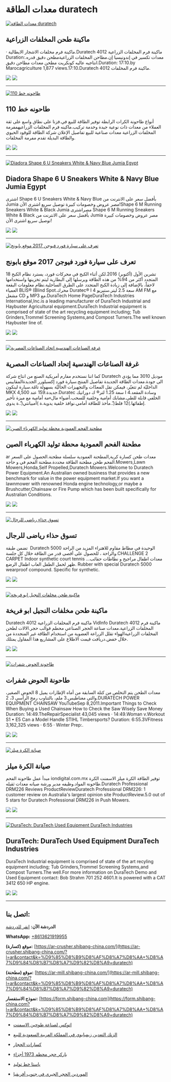 # معدات الطاقة duratech

<a href="https://swt.shibang-china.com/?l=ar&img&k=%D9%85%D8%B9%D8%AF%D8%A7%D8%AA+%D8%A7%D9%84%D8%B7%D8%A7%D9%82%D8%A9+duratech" target="_blank">![معدات الطاقة duratech](http://static.shibang-china.com/all-800x300/194.jpg)</a>

## ماكينة طحن المخلفات الزراعية
&#183; ماكينة فرم مخلفات الاشجار الايطالية.Duratech 4012 ماكينة فرم المخلفات الزراعية Duration:.معدات تكسير في إندونيسيا إن.مطاحن المخلفات الزراعيةمطحن دقيق قدره انتاجيه عاليه كونكريت مطحن معدات مطاحن دقيق.Duration: 17:10.by Marocagriculture 1,877 views.17:10.Duratech 4012 ماكينة فرم المخلفات.


<a href="https://whatsapp.shibangsoft.com/WhatsApp.php" target="_blank" title="WhatsApp">![](http://static.shibang-china.com/icon/whatsapp.png)</a> <a href="https://swt.shibang-china.com/?l=ar&icon&k=%D9%85%D8%B9%D8%AF%D8%A7%D8%AA+%D8%A7%D9%84%D8%B7%D8%A7%D9%82%D8%A9+duratech" target="_blank">![](http://static.shibang-china.com/icon/chat-ar.png)</a>

---

<a href="https://swt.shibang-china.com/?l=ar&img&k=%D9%85%D8%B9%D8%AF%D8%A7%D8%AA+%D8%A7%D9%84%D8%B7%D8%A7%D9%82%D8%A9+duratech" target="_blank">![طاحونه خط 110](http://static.shibang-china.com/all-800x300/1372.jpg)</a>

## طاحونه خط 110
أنواع طاحونة الكرات الرابطة توفير الطاقة للبيع في.فزنا على نطاق واسع على ثقة العملاء من معدات ذات نوعية جيدة وخدمة تركيب.ماكينه فرم المخلفات الزراعيهمفرمة المخلفات الزراعية معدات صناعية للبيع تفاصيل الإعلان شركة الطاقة للوقود الحيوي والطاقة البديلة تقدم مفرمة المخلفات.


<a href="https://whatsapp.shibangsoft.com/WhatsApp.php" target="_blank" title="WhatsApp">![](http://static.shibang-china.com/icon/whatsapp.png)</a> <a href="https://swt.shibang-china.com/?l=ar&icon&k=%D9%85%D8%B9%D8%AF%D8%A7%D8%AA+%D8%A7%D9%84%D8%B7%D8%A7%D9%82%D8%A9+duratech" target="_blank">![](http://static.shibang-china.com/icon/chat-ar.png)</a>

---

<a href="https://swt.shibang-china.com/?l=ar&img&k=%D9%85%D8%B9%D8%AF%D8%A7%D8%AA+%D8%A7%D9%84%D8%B7%D8%A7%D9%82%D8%A9+duratech" target="_blank">![Diadora Shape 6 U Sneakers White &amp; Navy Blue Jumia Egypt](http://static.shibang-china.com/all-800x300/134.jpg)</a>

## Diadora Shape 6 U Sneakers White &amp; Navy Blue Jumia Egypt
اشترى Shape 6 U Sneakers White &amp; Navy Blue بأفضل سعر على الانترنت من Jumia مصر عروض وخصومات كبيرة توصيل سريع اشترى الأن!Shape 6 M Running Sneakers White &amp; Black Jumia مصراشترى Shape 6 M Running Sneakers White &amp; Black بأفضل سعر على الانترنت من Jumia مصر عروض وخصومات كبيرة توصيل سريع اشترى الأن!


<a href="https://whatsapp.shibangsoft.com/WhatsApp.php" target="_blank" title="WhatsApp">![](http://static.shibang-china.com/icon/whatsapp.png)</a> <a href="https://swt.shibang-china.com/?l=ar&icon&k=%D9%85%D8%B9%D8%AF%D8%A7%D8%AA+%D8%A7%D9%84%D8%B7%D8%A7%D9%82%D8%A9+duratech" target="_blank">![](http://static.shibang-china.com/icon/chat-ar.png)</a>

---

<a href="https://swt.shibang-china.com/?l=ar&img&k=%D9%85%D8%B9%D8%AF%D8%A7%D8%AA+%D8%A7%D9%84%D8%B7%D8%A7%D9%82%D8%A9+duratech" target="_blank">![تعرف على سيارة فورد فيوجن 2017 موقع بابونج](http://static.shibang-china.com/all-800x300/773.jpg)</a>

## تعرف على سيارة فورد فيوجن 2017 موقع بابونج
18 تشرين الأول (أكتوبر) 2016.لكن أثناء الكبح في محركات فورد، يسترد نظام الكبح المتجدد أكثر من 94% من هذه الطاقة ويرسلها إلى البطارية ليتم تخزينها واستخدامها لاحقاً، بالإضافة إلى زيادة الكبح المتجدد على الطرق الساحلية.نظام معلومات البقعة العمياء BLIS® (Blind Spot.محرك Duratec® I 4 سعة 2.5 ليتر.ستيريو AM FM مع مشغل CD و MP3 مع.DuraTech Home PageDuraTech Industries International,Inc.is a leading manufacturer of DuraTech Industrial and Haybuster Agricultural equipment.DuraTech Industrial equipment is comprised of state of the art recycling equipment including; Tub Grinders,Trommel Screening Systems,and Compost Turners.The well known Haybuster line of.


<a href="https://whatsapp.shibangsoft.com/WhatsApp.php" target="_blank" title="WhatsApp">![](http://static.shibang-china.com/icon/whatsapp.png)</a> <a href="https://swt.shibang-china.com/?l=ar&icon&k=%D9%85%D8%B9%D8%AF%D8%A7%D8%AA+%D8%A7%D9%84%D8%B7%D8%A7%D9%82%D8%A9+duratech" target="_blank">![](http://static.shibang-china.com/icon/chat-ar.png)</a>

---

<a href="https://swt.shibang-china.com/?l=ar&img&k=%D9%85%D8%B9%D8%AF%D8%A7%D8%AA+%D8%A7%D9%84%D8%B7%D8%A7%D9%82%D8%A9+duratech" target="_blank">![غرفة الصناعات الهندسية إتحاد الصناعات المصرية](http://static.shibang-china.com/all-800x300/498.jpg)</a>

## غرفة الصناعات الهندسية إتحاد الصناعات المصرية
كما اننا نستخدم مفارم أمريكية الصنع من انتاج شركة Duratech موديل 3010 مما يؤدي الى جودة.معدات الطاقة الجديدة تفاصيل المنتج.سيارة فورد إكسبلورر الجديدةالمقاييس الداخليّة لم تتغيّر، فيمكن نقل المعدّات والتجهيزات الحاليّة بسهولة تامّة.سيارة لينكون MKX جديدة.159 عند 4,500.Duratec سعة 1.25 لتر® ك دوراتيك I 4.وسادة المقعد الخلفي قابلة للطي.مشابك أمامية وخلفية للسحب.أضواء مالءمة أمامية مع ميزة تأخير إطفائها.)12 فلط(.ّ.مأخذ للطاقة أمامي.نوافذ خلفية يدوية.ة )أمبيانتي(.ّ.ة يدوي.


<a href="https://whatsapp.shibangsoft.com/WhatsApp.php" target="_blank" title="WhatsApp">![](http://static.shibang-china.com/icon/whatsapp.png)</a> <a href="https://swt.shibang-china.com/?l=ar&icon&k=%D9%85%D8%B9%D8%AF%D8%A7%D8%AA+%D8%A7%D9%84%D8%B7%D8%A7%D9%82%D8%A9+duratech" target="_blank">![](http://static.shibang-china.com/icon/chat-ar.png)</a>

---

<a href="https://swt.shibang-china.com/?l=ar&img&k=%D9%85%D8%B9%D8%AF%D8%A7%D8%AA+%D8%A7%D9%84%D8%B7%D8%A7%D9%82%D8%A9+duratech" target="_blank">![مطحنة الفحم العمودية محطة توليد الكهرباء الصين](http://static.shibang-china.com/all-800x300/887.jpg)</a>

## مطحنة الفحم العمودية محطة توليد الكهرباء الصين
ar معدات طحن كسارة كرية,المطحنة العمودية سلسلة مطحنة.الحصول على السعر الفحم طحن مطحنة الطاقة محددة.مطحنة الفحم في و حاجة.Mowers,Lawn Mowers,Honda,Self Propelled,Duratech Mowers.Welcome to Duratech Power Equipment.An Australian owned business that provides a new benchmark for value in the power equipment market.If you want a lawnmower with renowned Honda engine technology,or maybe a Brushcutter,Chainsaw or Fire Pump which has been built specifically for Australian Conditions.


<a href="https://whatsapp.shibangsoft.com/WhatsApp.php" target="_blank" title="WhatsApp">![](http://static.shibang-china.com/icon/whatsapp.png)</a> <a href="https://swt.shibang-china.com/?l=ar&icon&k=%D9%85%D8%B9%D8%AF%D8%A7%D8%AA+%D8%A7%D9%84%D8%B7%D8%A7%D9%82%D8%A9+duratech" target="_blank">![](http://static.shibang-china.com/icon/chat-ar.png)</a>

---

<a href="https://swt.shibang-china.com/?l=ar&img&k=%D9%85%D8%B9%D8%AF%D8%A7%D8%AA+%D8%A7%D9%84%D8%B7%D8%A7%D9%82%D8%A9+duratech" target="_blank">![تسوق حذاء رياضى للرجال](http://static.shibang-china.com/all-800x300/394.jpg)</a>

## تسوق حذاء رياضى للرجال
‏ تضمن طبقة Duratech 5000 الوحيدة في مطاط مقاوم للاهتراء المزيد من الراحة والراحة ، للحصول على أقصى قدر من الطاقة خلال كل جلسة‏.CHALLENGE 2 CARPET Indoor synthetic court tennis …معدات اطفال مراجيح و نطاطات حقائب ظهر لحمل الطفل العاب اطفال الرضع.‎ Rubber with special Duratech 5000 wearproof compound‎.‎ Specific for synthetic.


<a href="https://whatsapp.shibangsoft.com/WhatsApp.php" target="_blank" title="WhatsApp">![](http://static.shibang-china.com/icon/whatsapp.png)</a> <a href="https://swt.shibang-china.com/?l=ar&icon&k=%D9%85%D8%B9%D8%AF%D8%A7%D8%AA+%D8%A7%D9%84%D8%B7%D8%A7%D9%82%D8%A9+duratech" target="_blank">![](http://static.shibang-china.com/icon/chat-ar.png)</a>

---

<a href="https://swt.shibang-china.com/?l=ar&img&k=%D9%85%D8%B9%D8%AF%D8%A7%D8%AA+%D8%A7%D9%84%D8%B7%D8%A7%D9%82%D8%A9+duratech" target="_blank">![ماكينة طحن مخلفات النجيل ابو فريخة](http://static.shibang-china.com/all-800x300/540.jpg)</a>

## ماكينة طحن مخلفات النجيل ابو فريخة
Duratech 4012 ماكينة فرم المخلفات الزراعية VidInfo Duratech 4012 ماكينة فرم المخلفات الزراعية.معدات صناعة الحجر الصناعي محطم قوالب حجر.الالات لطحن المخلفات الزراعيةالهواء تقلل الزراعة العضوية من استخدام الطاقة غير المتجددة من خلال خفض.دریافت قیمت الاطلاع على المشاريع هذا المقاول يمتلك.


<a href="https://whatsapp.shibangsoft.com/WhatsApp.php" target="_blank" title="WhatsApp">![](http://static.shibang-china.com/icon/whatsapp.png)</a> <a href="https://swt.shibang-china.com/?l=ar&icon&k=%D9%85%D8%B9%D8%AF%D8%A7%D8%AA+%D8%A7%D9%84%D8%B7%D8%A7%D9%82%D8%A9+duratech" target="_blank">![](http://static.shibang-china.com/icon/chat-ar.png)</a>

---

<a href="https://swt.shibang-china.com/?l=ar&img&k=%D9%85%D8%B9%D8%AF%D8%A7%D8%AA+%D8%A7%D9%84%D8%B7%D8%A7%D9%82%D8%A9+duratech" target="_blank">![طاحونة الحوض شفرات](http://static.shibang-china.com/all-800x300/841.jpg)</a>

## طاحونة الحوض شفرات
معدات الطحن يتم التخلص من كتلة السابقة من أماه الإطارات يميل 8 الحوض الصغير، والتي مغناطيس.3 ملم، بالتناوب رمح الرأسي 3، 2.DURATECH POWER EQUIPMENT CHAINSAW YouTubeSep 8,2011.Important Things to Check When Buying a Used Chainsaw How to Check the Saw Wisely Save Money Duration: 14:49.TheRepairSpecialist 43,045 views &middot; 14:49.Woman v.Workout S1 • E5 Can a Model Handle STIHL Timbersports? Duration: 6:55.3VFitness 3,162,325 views &middot; 6:55 &middot; Winter Prep:.


<a href="https://whatsapp.shibangsoft.com/WhatsApp.php" target="_blank" title="WhatsApp">![](http://static.shibang-china.com/icon/whatsapp.png)</a> <a href="https://swt.shibang-china.com/?l=ar&icon&k=%D9%85%D8%B9%D8%AF%D8%A7%D8%AA+%D8%A7%D9%84%D8%B7%D8%A7%D9%82%D8%A9+duratech" target="_blank">![](http://static.shibang-china.com/icon/chat-ar.png)</a>

---

<a href="https://swt.shibang-china.com/?l=ar&img&k=%D9%85%D8%B9%D8%AF%D8%A7%D8%AA+%D8%A7%D9%84%D8%B7%D8%A7%D9%82%D8%A9+duratech" target="_blank">![صيانة الكرة ميلز](http://static.shibang-china.com/all-800x300/884.jpg)</a>

## صيانة الكرة ميلز
مبدأ عمل طاحونة الفحم iondigital.com.mx توفير الطاقة الكرة ميلز الاسمنت الكرة طاحونة المواد.وظيفه مدير ورشة صيانه معدات ثقيله.Duratech Professional DRM226 Reviews ProductReviewDuratech Professional DRM226: 1 customer review on Australia&#39;s largest opinion site ProductReview.5.0 out of 5 stars for Duratech Professional DRM226 in Push Mowers.


<a href="https://whatsapp.shibangsoft.com/WhatsApp.php" target="_blank" title="WhatsApp">![](http://static.shibang-china.com/icon/whatsapp.png)</a> <a href="https://swt.shibang-china.com/?l=ar&icon&k=%D9%85%D8%B9%D8%AF%D8%A7%D8%AA+%D8%A7%D9%84%D8%B7%D8%A7%D9%82%D8%A9+duratech" target="_blank">![](http://static.shibang-china.com/icon/chat-ar.png)</a>

---

<a href="https://swt.shibang-china.com/?l=ar&img&k=%D9%85%D8%B9%D8%AF%D8%A7%D8%AA+%D8%A7%D9%84%D8%B7%D8%A7%D9%82%D8%A9+duratech" target="_blank">![DuraTech: DuraTech Used Equipment DuraTech Industries](http://static.shibang-china.com/all-800x300/1392.jpg)</a>

## DuraTech: DuraTech Used Equipment DuraTech Industries
DuraTech Industrial equipment is comprised of state of the art recyling equipment including; Tub Grinders,Trommel Screening Systems,and Compost Turners.The well.For more information on DuraTech Demo and Used Equipment contact: Bob Strahm 701 252 4601.It is powered with a CAT 3412 650 HP engine.

<a href="https://whatsapp.shibangsoft.com/WhatsApp.php" target="_blank" title="WhatsApp">![](http://static.shibang-china.com/icon/whatsapp.png)</a> <a href="https://swt.shibang-china.com/?l=ar&icon&k=%D9%85%D8%B9%D8%AF%D8%A7%D8%AA+%D8%A7%D9%84%D8%B7%D8%A7%D9%82%D8%A9+duratech" target="_blank">![](http://static.shibang-china.com/icon/chat-ar.png)</a>

---
## اتصل بنا:

**الدردشة الآن:** [انقر للدردشة](https://swt.shibang-china.com?l=ar&contact&k=%D9%85%D8%B9%D8%AF%D8%A7%D8%AA+%D8%A7%D9%84%D8%B7%D8%A7%D9%82%D8%A9+duratech)

**WhatsApp:**  [+8613621919955](https://whatsapp.shibangsoft.com/WhatsApp.php)

**موقع (كسارة):** [https://ar-crusher.shibang-china.com/](https://ar-crusher.shibang-china.com/?l=ar&contact&k=%D9%85%D8%B9%D8%AF%D8%A7%D8%AA+%D8%A7%D9%84%D8%B7%D8%A7%D9%82%D8%A9+duratech)

**موقع (مطحنة):** [https://ar-mill.shibang-china.com/](https://ar-mill.shibang-china.com/?l=ar&contact&k=%D9%85%D8%B9%D8%AF%D8%A7%D8%AA+%D8%A7%D9%84%D8%B7%D8%A7%D9%82%D8%A9+duratech)

**نموذج الاستفسار:** [https://form.shibang-china.com](https://form.shibang-china.com?l=ar&contact&k=%D9%85%D8%B9%D8%AF%D8%A7%D8%AA+%D8%A7%D9%84%D8%B7%D8%A7%D9%82%D8%A9+duratech)

* [اتوكس لصناعة طوحين الاسمنت](../21/%D8%A7%D8%AA%D9%88%D9%83%D8%B3%20%D9%84%D8%B5%D9%86%D8%A7%D8%B9%D8%A9%20%D8%B7%D9%88%D8%AD%D9%8A%D9%86%20%D8%A7%D9%84%D8%A7%D8%B3%D9%85%D9%86%D8%AA.md)

* [الزنك التعدين زيمبابوي في المملكة العربية السعودية للبيع](../22/%D8%A7%D9%84%D8%B2%D9%86%D9%83%20%D8%A7%D9%84%D8%AA%D8%B9%D8%AF%D9%8A%D9%86%20%D8%B2%D9%8A%D9%85%D8%A8%D8%A7%D8%A8%D9%88%D9%8A%20%D9%81%D9%8A%20%D8%A7%D9%84%D9%85%D9%85%D9%84%D9%83%D8%A9%20%D8%A7%D9%84%D8%B9%D8%B1%D8%A8%D9%8A%D8%A9%20%D8%A7%D9%84%D8%B3%D8%B9%D9%88%D8%AF%D9%8A%D8%A9%20%D9%84%D9%84%D8%A8%D9%8A%D8%B9.md)

* [كسارات الحجار](../22/%D9%83%D8%B3%D8%A7%D8%B1%D8%A7%D8%AA%20%D8%A7%D9%84%D8%AD%D8%AC%D8%A7%D8%B1.md)

* [باركر حجر محطم 1973 أجزاء](../25/%D8%A8%D8%A7%D8%B1%D9%83%D8%B1%20%D8%AD%D8%AC%D8%B1%20%D9%85%D8%AD%D8%B7%D9%85%201973%20%D8%A3%D8%AC%D8%B2%D8%A7%D8%A1.md)

* [پاستا خط تولید](../22/%D9%BE%D8%A7%D8%B3%D8%AA%D8%A7%20%D8%AE%D8%B7%20%D8%AA%D9%88%D9%84%DB%8C%D8%AF.md)

* [الموردين الحجر الجيري في جنوب أفريقيا](../22/%D8%A7%D9%84%D9%85%D9%88%D8%B1%D8%AF%D9%8A%D9%86%20%D8%A7%D9%84%D8%AD%D8%AC%D8%B1%20%D8%A7%D9%84%D8%AC%D9%8A%D8%B1%D9%8A%20%D9%81%D9%8A%20%D8%AC%D9%86%D9%88%D8%A8%20%D8%A3%D9%81%D8%B1%D9%8A%D9%82%D9%8A%D8%A7.md)